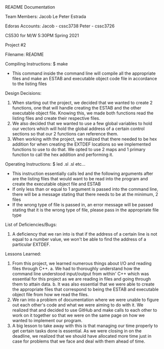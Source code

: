 README Documentation

Team Members:
Jacob Le 
Peter Estrada 

Edoras Accounts:
Jacob - cssc3738
Peter - cssc3726

CS530 for M/W 5:30PM Spring 2021

Project #2 

Filename: README

Compiling Instructions:
$ make
- This command inside the command line will compile all the appropriate files and make an ESTAB and executable object code file in accordance to the listing files

Design Decisions: 
1. When starting out the project, we decided that we wanted to create 2 functions, one that will handle creating the ESTAB and the other executable object file. Knowing this, we made both functions read the listing files and create their respective files.
2. We also decided that we wanted to use a few global variables to hold our vectors which will hold the global address of a certain control sections so that our 2 functions can reference them.
3. When working with the project, we realized that there needed to be hex addition for when creating the EXTDEF locations so we implemented functions to use to do that. We opted to use 2 maps and 1 primary function to call the hex addition and performing it.

Operating Instructions:
$ led <filename>.sl <filename2>.sl etc...
- This instruction essentially calls led and the following arguments after are the listing files that would want to be read into the program and create the executable object file and ESTAB
- If only less than or equal to 1 argument is passed into the command line, there will be a message stating that there needs to be at the minimum, 2 files
- If the wrong type of file is passed in, an error message will be passed stating that it is the wrong type of file, please pass in the appropriate file type

List of Deficiencies/Bugs:
1. A deficiency that we ran into is that if the address of a certain line is not equal to a number value, we won't be able to find the address of a particular EXTDEF.

Lessons Learned:
1. From this project, we learned numerous things about I/O and reading files through C++.
a. We had to thoroughly understand how the command line understood input/output from within' C++ which was essential for this project as we are reading in files and going through them to attain data.
b. It was also essential that we were able to create the appropriate files that correspond to being the ESTAB and executable object file from how we read the files.
2. We ran into a problem of documentation where we were unable to figure out each other's code and what we were aiming to do with it. We realized that and decided to use GitHub and make calls to each other to work on it together so that we were on the same page on how we wanted to implement our program.
3. A big lesson to take away with this is that managing our time properly to get certain tasks done is essential. As we were closing in on the deadline, we realized that we should have allocated more time just in case for problems that we face and deal with them ahead of time. 
